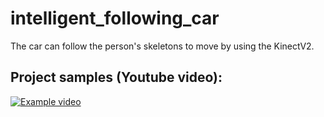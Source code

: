 # intelligent_following_car
The car can follow the person's skeletons to move by using the KinectV2.

## Project samples (Youtube video):
[![Example video](http://img.youtube.com/vi/I14j7RCFrIU/0.jpg)](https://www.youtube.com/watch?v=I14j7RCFrIU)
